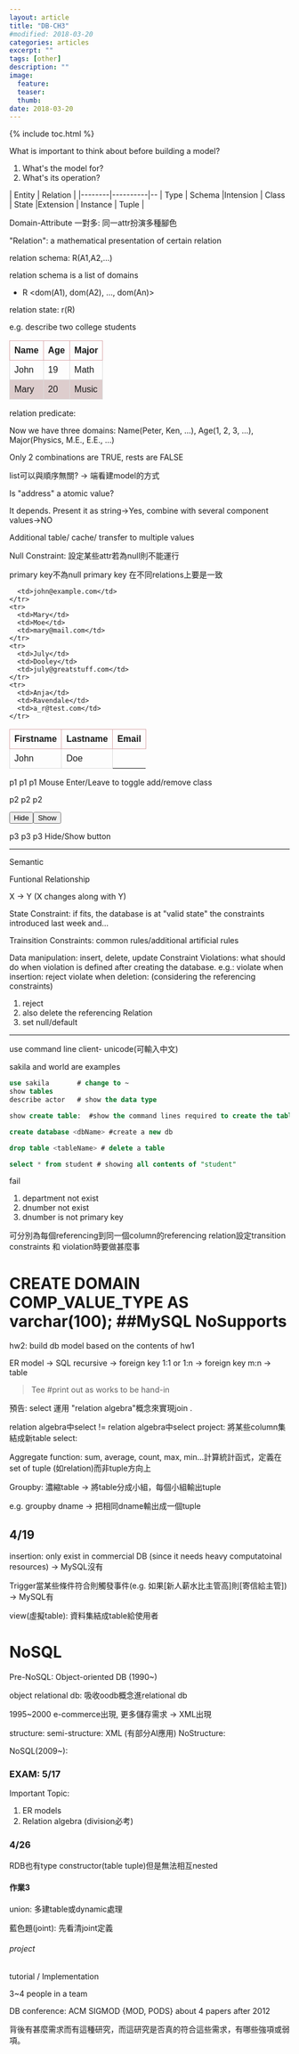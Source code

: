 ```yaml
---
layout: article
title: "DB-CH3"
#modified: 2018-03-20
categories: articles
excerpt: ""
tags: [other]
description: ""
image:
  feature:
  teaser:
  thumb:
date: 2018-03-20
---
```

{% include toc.html %}


What is important to think about before building a model?

1. What's the model for?
2. What's its operation?

| Entity | Relation |
|--------|----------|--
| Type | Schema |Intension
| Class | State |Extension
| Instance | Tuple |

Domain-Attribute 一對多: 同一attr扮演多種腳色

"Relation": a mathematical presentation of certain relation

relation schema: R(A1,A2,...)

relation schema is a list of domains
 - R <dom(A1), dom(A2), ..., dom(An)>

relation state: r(R)

e.g. describe two college students

| Name | Age | Major
|--------|----------|--
| John | 19 |Math
| Mary |20 |Music

relation predicate:

Now we have three domains: Name(Peter, Ken, ...), Age(1, 2, 3, ...), Major(Physics, M.E., E.E., ...)

Only 2 combinations are TRUE, rests are FALSE

list可以與順序無關? → 端看建model的方式

Is "address" a atomic value?

It depends. Present it as string→Yes, combine with several component values→NO

Additional table/ cache/ transfer to multiple values




Null Constraint: 設定某些attr若為null則不能運行

primary key不為null
primary key 在不同relations上要是一致



<script src="https://ajax.googleapis.com/ajax/libs/jquery/3.3.1/jquery.min.js"></script>
<script>
$(document).ready(function(){
    $("#p1").mouseenter(function(){
        $("#p1").addClass("important");
    });
    $("#p1").mouseleave(function(){
        $("#p1").removeClass("important");
    });

    $("#p2").mouseenter(function(){
        $("tr:eq(2)").addClass("blue");
    });
    $("#p2").mouseleave(function(){
        $("tr:eq(2)").removeClass("blue");
    });

    $("#hide").click(function(){
        $("#p3").hide();
    });
    $("#show").click(function(){
        $("#p3").show();
    });
  $("#myInput").on("keyup", function() {
    var value = $(this).val().toLowerCase();
    $("#myTable tr").filter(function() {
      $(this).toggle($(this).text().toLowerCase().indexOf(value) > -1)
    });
  });
});
</script>
<style>
.blue {
    color: blue;
}
.important {
    font-weight: bold;
    font-size: xx-large;
}
table {
    font-family: arial, sans-serif;
    border-collapse: collapse;
    width: 100%;
}

th {
    border: 1px solid #daaaad;
    text-align: left;
    padding: 8px;
}

td {
    border: 1px solid #dddddd;

    text-align: left;
    padding: 8px;
}

tr:nth-child(even) {
    background-color: #ddcdcd;
}
</style>



<table>
  <thead>
    <tr id="tr1">
      <th>Firstname</th>
      <th>Lastname</th>
      <th>Email</th>
    </tr>
  </thead>
  <tbody id="myTable">
    <tr>
      <td>John</td>
      <td>Doe</td>

      <td>john@example.com</td>
    </tr>
    <tr>
      <td>Mary</td>
      <td>Moe</td>
      <td>mary@mail.com</td>
    </tr>
    <tr>
      <td>July</td>
      <td>Dooley</td>
      <td>july@greatstuff.com</td>
    </tr>
    <tr>
      <td>Anja</td>
      <td>Ravendale</td>
      <td>a_r@test.com</td>
    </tr>
  </tbody>
</table>

<p id="p1">p1 p1 p1 Mouse Enter/Leave to toggle add/remove class</p>

<p id="p2">p2 p2 p2 </p>

<button id="hide">Hide</button><button id="show">Show</button>
<p id="p3">p3 p3 p3 Hide/Show button</p>

------------------------------------------------------
Semantic

Funtional Relationship

X → Y (X changes along with Y)

State Constraint: if fits, the database is at "valid state"
the constraints introduced last week and...

Trainsition Constraints:
common rules/additional artificial rules

Data manipulation: insert, delete, update
Constraint Violations: what should do when violation is defined after creating the database.
e.g.:
violate when insertion: reject
violate when deletion: (considering the referencing constraints)
1. reject
2. also delete the referencing Relation
3. set null/default


---------------------------------


use command line client- unicode(可輸入中文)

sakila and world are examples
```sql
use sakila       # change to ~
show tables      
describe actor   # show the data type

show create table:  #show the command lines required to create the table

create database <dbName> #create a new db

drop table <tableName> # delete a table

select * from student # showing all contents of "student"

```

fail
1. department not exist
2. dnumber not exist
3. dnumber is not primary key

可分別為每個referencing到同一個column的referencing relation設定transition constraints 和 violation時要做甚麼事



# CREATE DOMAIN COMP_VALUE_TYPE AS varchar(100);  ##MySQL NoSupports
hw2: build db model based on the contents of hw1

ER model  → SQL
recursive → foreign key
1:1 or 1:n → foreign key
m:n → table

>Tee <path>   #print out as works to be hand-in


預告: select 運用 "relation algebra"概念來實現join
.

relation algebra中select != relation algebra中select
project: 將某些column集結成新table
select:

Aggregate function: sum, average, count, max, min...計算統計函式，定義在set of tuple (如relation)而非tuple方向上

Groupby: 濃縮table → 將table分成小組，每個小組輸出tuple

e.g. groupby dname → 把相同dname輸出成一個tuple

## 4/19

insertion: only exist in commercial DB (since it needs heavy computatoinal resources) → MySQL沒有

Trigger當某些條件符合則觸發事件(e.g. 如果[新人薪水比主管高]則[寄信給主管]) → MySQL有

view(虛擬table): 資料集結成table給使用者

# NoSQL

Pre-NoSQL: Object-oriented DB (1990~)

object relational db: 吸收oodb概念進relational db

1995~2000 e-commerce出現, 更多儲存需求 → XML出現

structure:
semi-structure: XML (有部分AI應用)
NoStructure:

NoSQL(2009~):


### EXAM: 5/17

Important Topic:

1. ER models
2. Relation algebra (division必考)


### 4/26

RDB也有type constructor(table tuple)但是無法相互nested

#### 作業3

union: 多建table或dynamic處理

藍色題(joint): 先看清joint定義


###### project

tutorial / Implementation

3~4 people in a team

DB conference:
ACM SIGMOD {MOD, PODS}
about 4 papers
after 2012

背後有甚麼需求而有這種研究，而這研究是否真的符合這些需求，有哪些強項或弱項。
